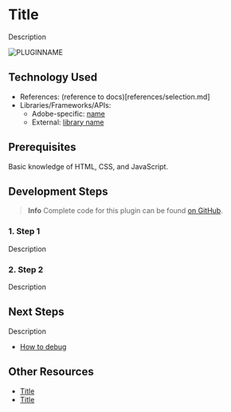 # Title

Description

<!-- Image or GIF if necessary -->
![PLUGINNAME]()

<!-- doctoc command config: -->
<!-- $ doctoc ./readme.md --title "## Contents" --entryprefix 1. --gitlab --maxlevel 2 -->

<!-- START doctoc generated TOC please keep comment here to allow auto update -->
<!-- DON'T EDIT THIS SECTION, INSTEAD RE-RUN doctoc TO UPDATE -->
<!-- END doctoc generated TOC please keep comment here to allow auto update -->

## Technology Used
- References: (reference to docs)[references/selection.md]
- Libraries/Frameworks/APIs:
    - Adobe-specific: [name](link)
    - External: [library name](link)

## Prerequisites
Basic knowledge of HTML, CSS, and JavaScript.

## Development Steps

> **Info**
> Complete code for this plugin can be found [on GitHub]().

### 1. Step 1
Description

### 2. Step 2
Description

## Next Steps

Description

- [How to debug](how-to-debug)

## Other Resources
- [Title](link)
- [Title](link)
